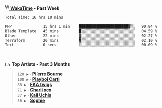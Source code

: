 <img src="https://github.com/dxnter/dxnter/assets/17434202/67b21fa4-d36d-46f9-9dec-f23d976b00ef" alt="WakaTime Logo" width="14" height="18"/><a href="https://wakatime.com/@dxnter" target="_blank"><strong> WakaTime</strong></a><strong> - Past Week</strong>

<!--START_SECTION:waka-->

```txt
Total Time: 16 hrs 10 mins

PHP              15 hrs 1 min    ██████████████████████▓░░   90.84 %
Blade Template   45 mins         █░░░░░░░░░░░░░░░░░░░░░░░░   04.59 %
Other            22 mins         ▓░░░░░░░░░░░░░░░░░░░░░░░░   02.27 %
Terraform        20 mins         ▓░░░░░░░░░░░░░░░░░░░░░░░░   02.10 %
Text             0 secs          ░░░░░░░░░░░░░░░░░░░░░░░░░   00.09 %
```

<!--END_SECTION:waka-->

<br/>

<!--START_LASTFM_ARTISTS:{"period": "3month", "rows": 6}-->
<a href="https://last.fm" target="_blank"><img src="https://user-images.githubusercontent.com/17434202/215290617-e793598d-d7c9-428f-9975-156db1ba89cc.svg" alt="Last.fm Logo" width="18" height="13"/></a> **Top Artists - Past 3 Months**

> `120 ▶️` ∙ **[Pi’erre Bourne](https://www.last.fm/music/Pi%E2%80%99erre+Bourne)**<br/>
> `108 ▶️` ∙ **[Playboi Carti](https://www.last.fm/music/Playboi+Carti)**<br/>
> `88 ▶️` ∙ **[FKA twigs](https://www.last.fm/music/FKA+twigs)**<br/>
> `71 ▶️` ∙ **[Charli xcx](https://www.last.fm/music/Charli+xcx)**<br/>
> `37 ▶️` ∙ **[Kali Uchis](https://www.last.fm/music/Kali+Uchis)**<br/>
> `36 ▶️` ∙ **[Sophie](https://www.last.fm/music/Sophie)**<br/>
<!--END_LASTFM_ARTISTS-->
